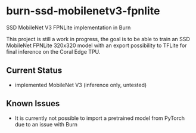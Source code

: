 # burn-ssd-mobilenetv3-fpnlite
SSD MobileNet V3 FPNLite implementation in Burn

This project is still a work in progress, the goal is to be able to train an SSD MobileNet FPNLite 320x320 model with an export possibility to TFLite for final inference on the Coral Edge TPU.

## Current Status
* implemented MobileNet V3 (inference only, untested)

## Known Issues
* It is currently not possible to import a pretrained model from PyTorch due to an issue with Burn

